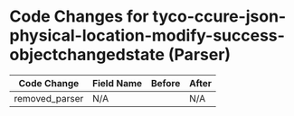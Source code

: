 # Code Changes for tyco-ccure-json-physical-location-modify-success-objectchangedstate (Parser)

| Code Change | Field Name | Before | After |
|-------------|------------|--------|-------|
| removed_parser | N/A |  | N/A |
